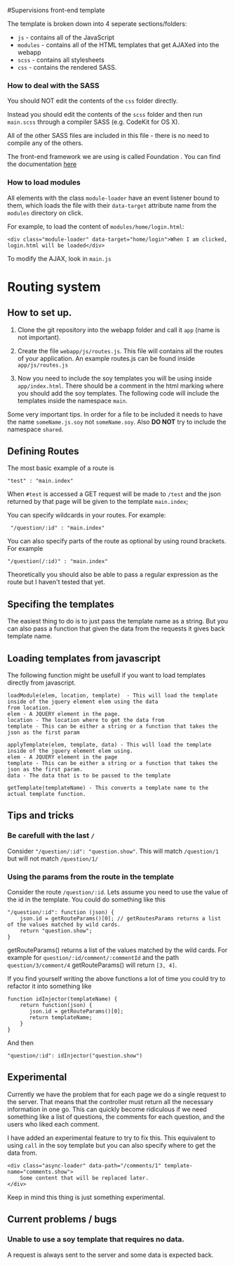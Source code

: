#Supervisions front-end template

The template is broken down into 4 seperate sections/folders:

* `js` - contains all of the JavaScript
* `modules` - contains all of the HTML templates that get AJAXed into the webapp
* `scss` - contains all stylesheets
* `css` - contains the rendered SASS.

### How to deal with the SASS

You should NOT edit the contents of the `css` folder directly. 

Instead you should edit the contents of the `scss` folder and then run `main.scss` through a compiler SASS (e.g. CodeKit for OS X).

All of the other SASS files are included in this file - there is no need to compile any of the others.

The front-end framework we are using is called Foundation . You can find the documentation [here](http://foundation.zurb.com/docs/)

### How to load modules

All elements with the class `module-loader` have an event listener bound to them, which loads the file with their `data-target` attribute name from the `modules` directory on click.

For example, to load the content of `modules/home/login.html`:

	<div class="module-loader" data-target="home/login">When I am clicked, login.html will be loaded</div>
	
To modify the AJAX, look in `main.js`

# Routing system

## How to set up.

1. Clone the git repository into the webapp folder and call it `app` (name is not important).

2. Create the file `webapp/js/routes.js`. This file will contains all the routes of your application.
An example routes.js can be found inside `app/js/routes.js`

3. Now you need to include the soy templates you will be using inside `app/index.html`. There should be a comment in the html marking
 where you should add the soy templates. The following code will include the templates inside the namespace `main`.

    <script src="/soy/js/1/main.js"></script>

 Some very important tips. In order for a file to be included it needs to have the name `someName.js.soy` not `someName.soy`. Also **DO NOT**
 try to include the namespace `shared`.


## Defining Routes
The most basic example of a route is

    "test" : "main.index"

When `#test` is accessed a GET request will be made to `/test` and the json returned by that page will be given to the template `main.index`;

You can specify wildcards in your routes. For example:

     "/question/:id" : "main.index"

You can also specify parts of the route as optional by using round brackets. For example

    "/question(/:id)" : "main.index"

Theoretically you should also be able to pass a regular expression as the route but I haven't tested that yet.


## Specifing the templates

The easiest thing to do is to just pass the template name as a string.
But you can also pass a function that given the data from the requests it gives back template name.

## Loading templates from javascript

The following function might be usefull if you want to load templates directly from javascript.

    loadModule(elem, location, template)  - This will load the template inside of the jquery element elem using the data
    from location.
    elem - A JQUERY element in the page.
    location - The location where to get the data from
    template - This can be either a string or a function that takes the json as the first param

    applyTemplate(elem, template, data) - This will load the template inside of the jquery element elem using.
    elem - A JQUERY element in the page
    template - This can be either a string or a function that takes the json as the first param.
    data - The data that is to be passed to the template

    getTemplate(templateName) - This converts a template name to the actual template function.

## Tips and tricks

### Be carefull with the last `/`

Consider  `"/question/:id": "question.show"`. This will match `/question/1` but will not match `/question/1/`

### Using the params from the route in the template

Consider the route `/question/:id`. Lets assume you need to use the value of the id in the template. You could do something like this

    "/question/:id": function (json) {
        json.id = getRouteParams()[0]; // getRoutesParams returns a list of the values matched by wild cards.
        return "question.show";
    }

getRouteParams() returns a list of the values matched by the wild cards. For example for `question/:id/comment/:commentId` and the path
`question/3/comment/4` getRouteParams() will return `[3, 4]`.

If you find yourself writing the above functions a lot of time you could try to refactor it into something like

    function idInjector(templateName) {
        return function(json) {
           json.id = getRouteParams()[0];
           return templateName;
        }
    }

And then

    "question/:id": idInjector("question.show")

## Experimental

Currently we have the problem that for each page we do a single request to the server. That means that the controller
must return all the necessary information in one go. This can quickly become ridiculous if we need something like a list of questions,
 the comments for each question, and the users who liked each comment.

I have added an experimental feature to try to fix this. This equivalent to using `call` in the soy template but you can also specify
where to get the data from.

    <div class="async-loader" data-path="/comments/1" template-name="comments.show">
        Some content that will be replaced later.
    </div>

Keep in mind this thing is just something experimental.


## Current problems / bugs

### Unable to use a soy template that requires no data.

A request is always sent to the server and some data is expected back.
